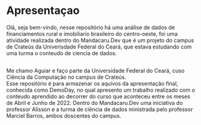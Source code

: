 # Apresentaçao
Olá, seja bem-vindo, nesse repositório há uma análise de dados de financiamentos rural e imobiliario brasileiro do centro-oeste, foi uma atividade realizada dentro do Mandacaru.Dev que é um projeto do campus de Crateús da Univerisdade Federal do Ceará, que estava estudando com uma turma o conteudo de ciencia de dados.
 <br>
 ##
 Me chamo Aguiar e faço parte da Universidade Federal do Ceará, cuso Ciência da Computação no campus de Crateús.
 <br>Esse repositório é para armazenar os aquivos da apresentação final, conhecida como DemoDay, no qual apresento um trabalho realizado com o conteudo aprendido ao decorrer do curso que aconteceu entre os meses de Abril e Junho de 2022. Dentro do Mandacaru.Dev uma iniciativa do professor Alisson e a turma de ciência de dados ministrada pelo professor Marciel Barros, ambos doscentes do campus.<br>
 
